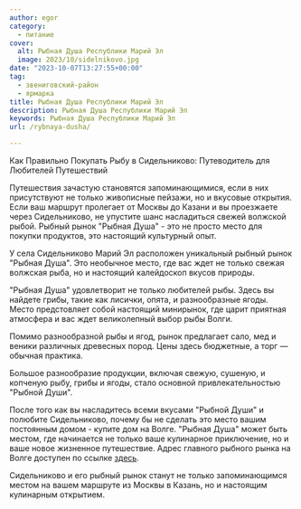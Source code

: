 ```yaml
---
author: egor
category:
  - питание
cover:
  alt: Рыбная Душа Республики Марий Эл
  image: 2023/10/sidelnikovo.jpg
date: "2023-10-07T13:27:55+00:00"
tag:
  - звениговский-район
  - ярмарка
title: Рыбная Душа Республики Марий Эл
description: Рыбная Душа Республики Марий Эл
keywords: Рыбная Душа Республики Марий Эл
url: /rybnaya-dusha/

---
```

Как Правильно Покупать Рыбу в Сидельниково: Путеводитель для Любителей Путешествий

Путешествия зачастую становятся запоминающимися, если в них присутствуют не только живописные пейзажи, но и вкусовые открытия. Если ваш маршрут пролегает от Москвы до Казани и вы проезжаете через Сидельниково, не упустите шанс насладиться свежей волжской рыбой. Рыбный рынок "Рыбная Душа" \- это не просто место для покупки продуктов, это настоящий культурный опыт.

У села Сидельниково Марий Эл расположен уникальный рыбный рынок "Рыбная Душа". Это необычное место, где вас ждет не только свежая волжская рыба, но и настоящий калейдоскоп вкусов природы.

"Рыбная Душа" удовлетворит не только любителей рыбы. Здесь вы найдете грибы, такие как лисички, опята, и разнообразные ягоды. Место предстовляет собой настоящий минирынок, где царит приятная атмосфера и вас ждет великолепный выбор рыбы Волги.

Помимо разнообразной рыбы и ягод, рынок предлагает сало, мед и веники различных древесных пород. Цены здесь бюджетные, а торг — обычная практика.

Большое разнообразие продукции, включая свежую, сушеную, и копченую рыбу, грибы и ягоды, стало основной привлекательностью "Рыбной Души".

После того как вы насладитесь всеми вкусами "Рыбной Души" и полюбите Сидельниково, почему бы не сделать это место вашим постоянным домом \- купите дом на Волге. "Рыбная Душа" может быть местом, где начинается не только ваше кулинарное приключение, но и ваше новое жизненное путешествие. Адрес главного рыбного рынка на Волге доступен по ссылке [здесь](https://plaso.pro/place/658992).

Сидельниково и его рыбный рынок станут не только запоминающимся местом на вашем маршруте из Москвы в Казань, но и настоящим кулинарным открытием.
